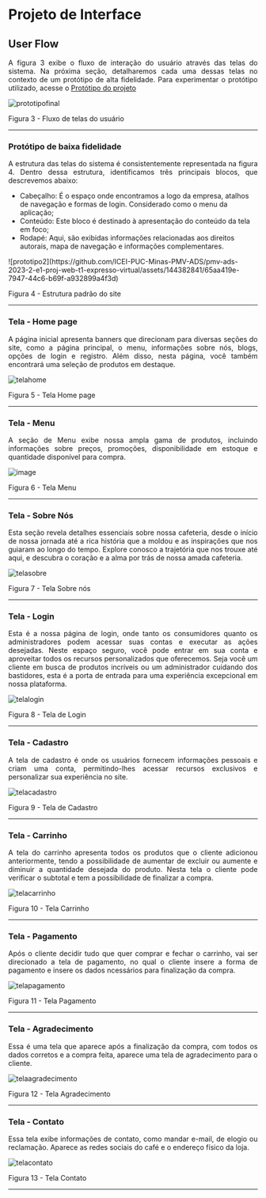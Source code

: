 # Projeto de Interface

## User Flow


<p align="justify">A figura 3 exibe o fluxo de interação do usuário através das telas do sistema. Na próxima seção, detalharemos cada uma dessas telas no contexto de um protótipo de alta fidelidade. Para experimentar o protótipo utilizado, acesse o <a href="https://www.figma.com/proto/uW45RJRL3iWaQkEHZryKxE/RocketcoffeeUserFlow?type=design&node-id=201-420&t=fMnkMLfsRoPKX9nr-0&scaling=scale-down&page-id=0%3A1&starting-point-node-id=201%3A420"> <ins>Protótipo do projeto</ins></a>
</p>

![prototipofinal](https://github.com/ICEI-PUC-Minas-PMV-ADS/pmv-ads-2023-2-e1-proj-web-t1-expresso-virtual/assets/144382841/643edabe-aedf-4605-911d-3511c2ad8ceb)


Figura 3 - Fluxo de telas do usuário
<hr>



### Protótipo de baixa fidelidade
<p align="justify">
A estrutura das telas do sistema é consistentemente representada na figura 4. Dentro dessa estrutura, identificamos três principais blocos, que descrevemos abaixo:

<ul>
<li>Cabeçalho: É o espaço onde encontramos a logo da empresa, atalhos de navegação e formas de login. Considerado como o menu da aplicação;</li>
<li>Conteúdo: Este bloco é destinado à apresentação do conteúdo da tela em foco;</li>
<li>Rodapé: Aqui, são exibidas informações relacionadas aos direitos autorais, mapa de navegação e informações complementares.</li>
</ul>
</p>
![prototipo2](https://github.com/ICEI-PUC-Minas-PMV-ADS/pmv-ads-2023-2-e1-proj-web-t1-expresso-virtual/assets/144382841/65aa419e-7947-44c6-b69f-a932899a4f3d)

Figura 4 - Estrutura padrão do site
<hr>


<h3>Tela - Home page</h3>
<p  align="justify">A página inicial apresenta banners que direcionam para diversas seções do site, como a página principal, o menu, informações sobre nós, blogs, opções de login e registro. Além disso, nesta página, você também encontrará uma seleção de produtos em destaque. </p>

![telahome](https://github.com/ICEI-PUC-Minas-PMV-ADS/pmv-ads-2023-2-e1-proj-web-t1-expresso-virtual/assets/144382841/9edeea57-3e86-4204-8691-e3dd5c05e003)

Figura 5 - Tela Home page
<hr>

<h3>Tela - Menu</h3>
<p  align="justify">A seção de Menu exibe nossa ampla gama de produtos, incluindo informações sobre preços, promoções, disponibilidade em estoque e quantidade disponível para compra. </p>

![image](https://github.com/ICEI-PUC-Minas-PMV-ADS/pmv-ads-2023-2-e1-proj-web-t1-expresso-virtual/assets/144072871/35593f51-ce79-44f8-9b7f-e8c0cabd2d08)

Figura 6 - Tela Menu
<hr>


<h3>Tela - Sobre Nós</h3>
<p  align="justify">Esta seção revela detalhes essenciais sobre nossa cafeteria, desde o início de nossa jornada até a rica história que a moldou e as inspirações que nos guiaram ao longo do tempo. Explore conosco a trajetória que nos trouxe até aqui, e descubra o coração e a alma por trás de nossa amada cafeteria. </p>

![telasobre](https://github.com/ICEI-PUC-Minas-PMV-ADS/pmv-ads-2023-2-e1-proj-web-t1-expresso-virtual/assets/144382841/b101f3c0-83fd-47d6-bff2-72a9c1faefc7)

Figura 7 - Tela Sobre nós
<hr>


<h3>Tela - Login</h3>
<p  align="justify">Esta é a nossa página de login, onde tanto os consumidores quanto os administradores podem acessar suas contas e executar as ações desejadas. Neste espaço seguro, você pode entrar em sua conta e aproveitar todos os recursos personalizados que oferecemos. Seja você um cliente em busca de produtos incríveis ou um administrador cuidando dos bastidores, esta é a porta de entrada para uma experiência excepcional em nossa plataforma. </p>

![telalogin](https://github.com/ICEI-PUC-Minas-PMV-ADS/pmv-ads-2023-2-e1-proj-web-t1-expresso-virtual/assets/144382841/b9569d48-2d63-4151-8cae-3baafd624992)

Figura 8 - Tela de Login
<hr>


<h3>Tela - Cadastro</h3>
<p  align="justify">A tela de cadastro é onde os usuários fornecem informações pessoais e criam uma conta, permitindo-lhes acessar recursos exclusivos e personalizar sua experiência no site.</p>

![telacadastro](https://github.com/ICEI-PUC-Minas-PMV-ADS/pmv-ads-2023-2-e1-proj-web-t1-expresso-virtual/assets/144382841/7e1fd609-b088-4bfa-ac6f-563674158cb8)

Figura 9 - Tela de Cadastro
<hr>


<h3>Tela - Carrinho</h3>
<p  align="justify">A tela do carrinho apresenta todos os produtos que o cliente adicionou anteriormente, tendo a possibilidade de aumentar de excluir ou aumente e diminuir a quantidade desejada do produto. Nesta tela o cliente pode verificar o subtotal e tem a possibilidade de finalizar a compra. </p>

 ![telacarrinho](https://github.com/ICEI-PUC-Minas-PMV-ADS/pmv-ads-2023-2-e1-proj-web-t1-expresso-virtual/assets/144382841/2f146100-e63d-4662-9720-b098dc98bd07)

Figura 10 - Tela Carrinho
<hr>


<h3>Tela - Pagamento</h3>
<p  align="justify">Após o cliente decidir tudo que quer comprar e fechar o carrinho, vai ser direcionado a tela de pagamento, no qual o cliente insere a forma de pagamento e insere os dados ncessários para finalização da compra. </p>

![telapagamento](https://github.com/ICEI-PUC-Minas-PMV-ADS/pmv-ads-2023-2-e1-proj-web-t1-expresso-virtual/assets/144382841/db03d242-43ce-4c61-b1aa-d464e79f6477)

Figura 11 - Tela Pagamento
<hr>


<h3>Tela - Agradecimento</h3>
<p  align="justify">Essa é uma tela que aparece após a finalização da compra, com todos os dados corretos e a compra feita, aparece uma tela de agradecimento para o cliente. </p>

![telaagradecimento](https://github.com/ICEI-PUC-Minas-PMV-ADS/pmv-ads-2023-2-e1-proj-web-t1-expresso-virtual/assets/144382841/5dea6742-39a9-4034-b8a3-095aa39ae2fb)

Figura 12 - Tela Agradecimento
<hr>


<h3>Tela - Contato</h3>
<p  align="justify">Essa tela exibe informações de contato, como mandar e-mail, de elogio ou reclamação. Aparece as redes sociais do café e o endereço físico da loja. </p>

![telacontato](https://github.com/ICEI-PUC-Minas-PMV-ADS/pmv-ads-2023-2-e1-proj-web-t1-expresso-virtual/assets/144382841/a3048822-7538-4d80-b794-9a49eaeb12bb)

Figura 13 - Tela Contato
<hr>




 



